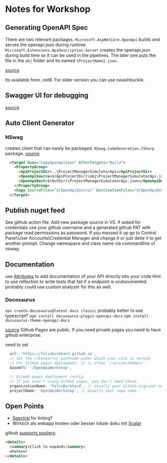 # Notes for Workshop

## Generating OpenAPI Spec

There are two relevant packages.
`Microsoft.AspNetCore.OpenApi` builds and serves the openapi.json during runtime.
`Microsoft.Extensions.ApiDescription.Server` creates the openapi.json during build time so it can be used in the pipelines.
The later one puts the file in the `obj` folder and its named `{ProjectName}.json`.

[source](https://learn.microsoft.com/en-us/aspnet/core/fundamentals/openapi/aspnetcore-openapi?view=aspnetcore-9.0&tabs=visual-studio%2Cvisual-studio-code)

Its available from .net8.
For older version you can use swashbuckle.

## Swagger UI for debugging

[source](https://learn.microsoft.com/en-us/aspnet/core/fundamentals/openapi/using-openapi-documents?view=aspnetcore-9.0)

## Auto Client Generator

### NSwag

creates client that can easily be packaged.
`NSwag.CodeGeneration.CSharp` package.
[source](https://github.com/RicoSuter/NSwag/wiki/CSharpClientGenerator)

```xml
  <Target Name="CopyOpenApiJson" AfterTargets="Build">
    <PropertyGroup>
      <ApiProjectDir>..\ProjectManagerSimulatorApi</ApiProjectDir>
      <OpenApiSource>$(ApiProjectDir)\obj\ProjectManagerSimulatorApi.json</OpenApiSource>
      <OpenApiDest>$(OutDir)\ProjectManagerSimulatorApi.json</OpenApiDest>
    </PropertyGroup>
    <Copy SourceFiles="$(OpenApiSource)" DestinationFiles="$(OpenApiDest)" SkipUnchangedFiles="true" />
  </Target>
```

## Publish nuget feed

See github action file.
Add new package source in VS.
if asked for credentials use your github username and a generated github PAT with package read permissions as password.
If you messed it up go to Control Panel\User Accounts\Credential Manager and change it or just delte it to get another prompt.
Change namespace and class name via commandline of nswag.

## Documentation

use [Attributes](https://learn.microsoft.com/en-us/aspnet/core/fundamentals/openapi/include-metadata?view=aspnetcore-9.0&tabs=controllers) to add documentation of your API directly into your code
Hint to use reflection to write tests that fail if a endpoint is undocumented.
probably could use custom analyzer for this as well.

### Docosaurus

`npx create-docusaurus@latest docs classic`
probably better to use typescript?
`npm install docusaurus-plugin-openapi-docs`
`npm install docusaurus-theme-openapi-docs`

[source](https://github.com/PaloAltoNetworks/docusaurus-openapi-docs?tab=readme-ov-file#bootstrapping-from-template-new-docusaurus-site)
Github Pages are public.
If you need private pages you need to have github enterprise.

need to set

``` ts
  url: 'https://felixburkhard.github.io',
  // Set the /<baseUrl>/ pathname under which your site is served
  // For GitHub pages deployment, it is often '/<projectName>/'
  baseUrl: '/OpenApiWorkshop',

  // GitHub pages deployment config.
  // If you aren't using GitHub pages, you don't need these.
  organizationName: 'FelixBurkhard', // Usually your GitHub org/user name.
  projectName: 'OpenApiWorkshop', // Usually your repo name.
```

## Open Points

- [Spectral](https://learn.microsoft.com/en-us/aspnet/core/fundamentals/openapi/using-openapi-documents?view=aspnetcore-9.0#lint-generated-openapi-documents-with-spectral) for linting?
- Wirklich als webapp hosten oder besser lokale doku mit [Scalar](https://learn.microsoft.com/en-us/aspnet/core/fundamentals/openapi/using-openapi-documents?view=aspnetcore-9.0#use-scalar-for-interactive-api-documentation)

github [supports spoilers](https://github.com/dear-github/dear-github/issues/166#issuecomment-2615537189):

```md
<details>
  <summary>Click to expand</summary>
  whatever
</details>
```
